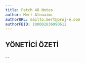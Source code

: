 ```yaml
---
title: Patch 48 Notes
author: Mert Alnuaimi
authorURL: mailto:mert@proj-e.com
authorFBID: 100002836990612
---
```


## YÖNETİCİ ÖZETİ

--
